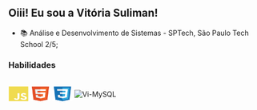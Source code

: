 ## Oiii! Eu sou a Vitória Suliman!

* 📚 Análise e Desenvolvimento de Sistemas - SPTech, São Paulo Tech School 2/5;
  

### Habilidades
<div style="display: inline_block"><br>
  <img align="center" alt="Vi-Js" height="30" width="40" src="https://raw.githubusercontent.com/devicons/devicon/master/icons/javascript/javascript-plain.svg">
  <img align="center" alt="Vi-HTML" height="30" width="40" src="https://raw.githubusercontent.com/devicons/devicon/master/icons/html5/html5-original.svg">
  <img align="center" alt="Vi-CSS" height="30" width="40" src="https://raw.githubusercontent.com/devicons/devicon/master/icons/css3/css3-original.svg">
  <img align="center" alt="Vi-MySQL" height="30" width="40" src="https://raw.githubusercontent.com/danielcranney/readme-generator/main/public/icons/skills/mysql-colored.svg">
</div>
